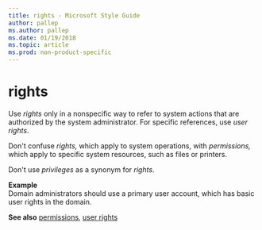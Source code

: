 ```yaml
---
title: rights - Microsoft Style Guide
author: pallep
ms.author: pallep
ms.date: 01/19/2018
ms.topic: article
ms.prod: non-product-specific
---
```


# rights

Use *rights*
only in a nonspecific way to refer to system actions that are
authorized by the system administrator. For specific references, use *user rights*.

Don't confuse *rights,* which apply to system operations, with *permissions,* which apply to specific system resources, such as files or printers.

Don't use *privileges* as a synonym for *rights*.

**Example**  
Domain administrators should use a primary user account, which has basic user rights in the domain.

**See also** [permissions](~/a-z-word-list-term-collections/p/permissions.md), [user rights](~/a-z-word-list-term-collections/u/user-rights.md)
